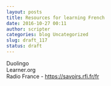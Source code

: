 ```yaml
---
layout: posts
title: Resources for learning French
date: 2016-10-27 00:11
author: scripter
categories: blog Uncategorized
slug: draft_117
status: draft
---
```


Duolingo  
Learner.org  
Radio France - https://savoirs.rfi.fr/fr
